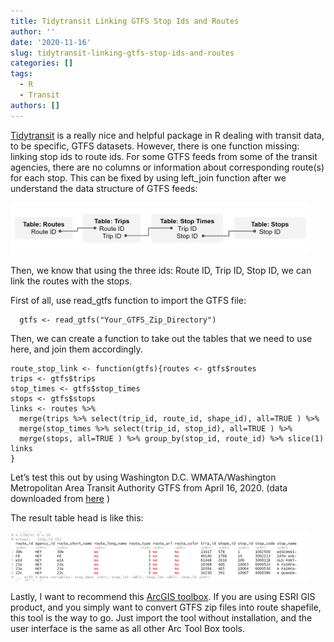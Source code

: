 ```yaml
---
title: Tidytransit Linking GTFS Stop Ids and Routes
author: ''
date: '2020-11-16'
slug: tidytransit-linking-gtfs-stop-ids-and-routes
categories: []
tags:
  - R
  - Transit
authors: []
---
```


[Tidytransit](https://github.com/r-transit/tidytransit) is a really nice and helpful package in R dealing with transit data, to be specific, GTFS datasets. However, there is one function missing: linking stop ids to route ids. For some GTFS feeds from some of the transit agencies, there are no columns or information about corresponding route(s) for each stop. This can be fixed by using left_join function after we understand the data structure of GTFS feeds:

<img src="https://github.com/adventuremeng/website_img/blob/master/post/gtfsstructure/gtfsstructure1.PNG?raw=true" alt="" width=95% />




Then, we know that using the three ids: Route ID, Trip ID, Stop ID, we can link the routes with the stops.

First of all, use read_gtfs function to import the GTFS file:


```
  gtfs <- read_gtfs("Your_GTFS_Zip_Directory")
```



Then, we can create a function to take out the tables that we need to use here, and join them accordingly.

  ```
route_stop_link <- function(gtfs){routes <- gtfs$routes 
  trips <- gtfs$trips 
  stop_times <- gtfs$stop_times 
  stops <- gtfs$stops 
  links <- routes %>% 
    merge(trips %>% select(trip_id, route_id, shape_id), all=TRUE ) %>% 
    merge(stop_times %>% select(trip_id, stop_id), all=TRUE ) %>% 
    merge(stops, all=TRUE ) %>% group_by(stop_id, route_id) %>% slice(1) 
  links 
  }
  ```

Let’s test this out by using Washington D.C. WMATA/Washington Metropolitan Area Transit Authority GTFS from April 16, 2020. (data downloaded from [here](https://transitfeeds.com/p/wmata/75) )

The result table head is like this:

<img src="https://github.com/adventuremeng/website_img/blob/master/post/gtfsstructure/gtfsstructure2.PNG?raw=true" alt="" width=95% />


Lastly, I want to recommend this [ArcGIS toolbox](https://esri.github.io/public-transit-tools/TransitNetworkAnalysisTools.html). If you are using ESRI GIS product, and you simply want to convert GTFS zip files into route shapefile, this tool is the way to go. Just import the tool without installation, and the user interface is the same as all other Arc Tool Box tools.

